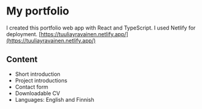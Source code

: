 # My portfolio

I created this portfolio web app with React and TypeScript. I used Netlify for deployment.
[https://tuuliayravainen.netlify.app/](https://tuuliayravainen.netlify.app/)

## Content

- Short introduction
- Project introductions
- Contact form
- Downloadable CV
- Languages: English and Finnish
